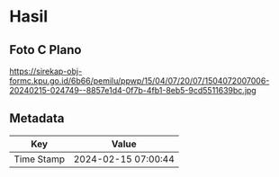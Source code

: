 # Hasil

## Foto C Plano

https://sirekap-obj-formc.kpu.go.id/6b66/pemilu/ppwp/15/04/07/20/07/1504072007006-20240215-024749--8857e1d4-0f7b-4fb1-8eb5-9cd5511639bc.jpg


## Metadata

| Key        | Value               |
| ---------- | ------------------- |
| Time Stamp | 2024-02-15 07:00:44 |



